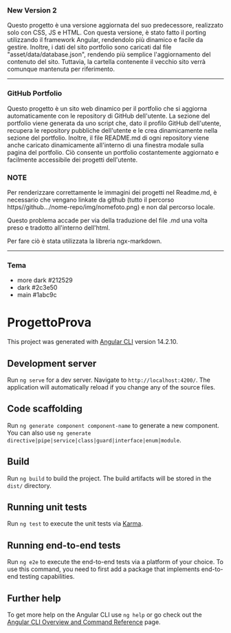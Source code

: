 ### New Version 2

Questo progetto è una versione aggiornata del suo predecessore, realizzato solo con CSS, JS e HTML. Con questa versione, è stato fatto il porting utilizzando il framework Angular, rendendolo più dinamico e facile da gestire. Inoltre, i dati del sito portfolio sono caricati dal file "asset/data/database.json", rendendo più semplice l'aggiornamento del contenuto del sito.
Tuttavia, la cartella contenente il vecchio sito verrà comunque mantenuta per riferimento.


---
### GitHub Portfolio
Questo progetto è un sito web dinamico per il portfolio che si aggiorna automaticamente con le repository di GitHub dell'utente. La sezione del portfolio viene generata da uno script che, dato il profilo GitHub dell'utente, recupera le repository pubbliche dell'utente e le crea dinamicamente nella sezione del portfolio. Inoltre, il file README.md di ogni repository viene anche caricato dinamicamente all'interno di una finestra modale sulla pagina del portfolio. Ciò consente un portfolio costantemente aggiornato e facilmente accessibile dei progetti dell'utente.

### NOTE
Per renderizzare correttamente le immagini dei progetti nel Readme.md, è necessario che vengano linkate da github (tutto il percorso https//github.../nome-repo/img/nomefoto.png) e non dal percorso locale.

Questo problema accade per via della traduzione del file .md una volta preso e tradotto all'interno dell'html.

Per fare ciò è stata utilizzata la libreria ngx-markdown.

---



### Tema
- more dark #212529
- dark #2c3e50
- main #1abc9c




# ProgettoProva

This project was generated with [Angular CLI](https://github.com/angular/angular-cli) version 14.2.10.

## Development server

Run `ng serve` for a dev server. Navigate to `http://localhost:4200/`. The application will automatically reload if you change any of the source files.

## Code scaffolding

Run `ng generate component component-name` to generate a new component. You can also use `ng generate directive|pipe|service|class|guard|interface|enum|module`.

## Build

Run `ng build` to build the project. The build artifacts will be stored in the `dist/` directory.

## Running unit tests

Run `ng test` to execute the unit tests via [Karma](https://karma-runner.github.io).

## Running end-to-end tests

Run `ng e2e` to execute the end-to-end tests via a platform of your choice. To use this command, you need to first add a package that implements end-to-end testing capabilities.

## Further help

To get more help on the Angular CLI use `ng help` or go check out the [Angular CLI Overview and Command Reference](https://angular.io/cli) page.

